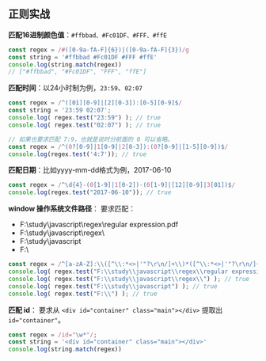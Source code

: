 ## 正则实战

**匹配16进制颜色值**：`#ffbbad、#Fc01DF、#FFF、#ffE`
```js
const regex = /#([0-9a-fA-F]{6})|([0-9a-fA-F]{3})/g
const string = '#ffbbad #Fc01DF #FFF #ffE'
console.log(string.match(regex))
// ["#ffbbad", "#Fc01DF", "FFF", "ffE"]
```

**匹配时间**：以24小时制为例，`23:59`、`02:07`
```js
const regex = /^([01][0-9]|[2][0-3]):[0-5][0-9]$/
const string = '23:59 02:07';
console.log( regex.test("23:59") ); // true
console.log( regex.test("02:07") ); // true

// 如果也要求匹配 7:9，也就是说时分前面的 0 可以省略。
const regex = /^(0?[0-9]|1[0-9]|2[0-3]):(0?[0-9]|[1-5][0-9])$/
console.log(regex.test('4:7')); // true
```

**匹配日期**：比如yyyy-mm-dd格式为例，2017-06-10

```js
const regex = /^\d{4}-(0[1-9]|1[0-2])-(0[1-9]|[12][0-9]|3[01])$/
console.log(regex.test("2017-06-10")); // true
```

**window 操作系统文件路径**：
要求匹配：
- F:\study\javascript\regex\regular expression.pdf
- F:\study\javascript\regex\
- F:\study\javascript
- F:\

```js
const regex = /^[a-zA-Z]:\\([^\\:*<>|'"?\r\n/]+\\)*([^\\:*<>|'"?\r\n/]+)?$/;
console.log( regex.test("F:\\study\\javascript\\regex\\regular expression.pdf") ); // true
console.log( regex.test("F:\\study\\javascript\\regex\\") ); // true
console.log( regex.test("F:\\study\\javascript") ); // true
console.log( regex.test("F:\\") ); // true

```

**匹配 id**：
要求从 `<div id="container" class="main"></div>` 提取出`id="container"`。

```js
const regex = /id="\w*"/;
const string = '<div id="container" class="main"></div>'
console.log(string.match(regex))

```

